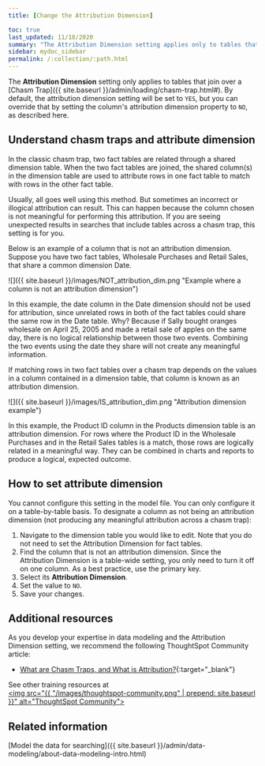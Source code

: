 ```yaml
---
title: [Change the Attribution Dimension]

toc: true
last_updated: 11/18/2020
summary: "The Attribution Dimension setting applies only to tables that are related through a chasm trap. If your schema does not include these, you can ignore this setting."
sidebar: mydoc_sidebar
permalink: /:collection/:path.html
---
```


The **Attribution Dimension** setting only applies to tables that join over a
[Chasm Trap]({{ site.baseurl }}/admin/loading/chasm-trap.html#). By default, the attribution dimension
setting will be set to `YES`, but you can override that by setting the column's
attribution dimension property to `NO`, as described here.

## Understand chasm traps and attribute dimension

In the classic chasm trap, two fact tables are related through a shared dimension
table. When the two fact tables are joined, the shared column(s) in the
dimension table are used to attribute rows in one fact table to match with rows
in the other fact table.

Usually, all goes well using this method. But sometimes an incorrect or
illogical attribution can result. This can happen because the column chosen is
not meaningful for performing this attribution. If you are seeing unexpected
results in searches that include tables across a chasm trap, this setting is for
you.

Below is an example of a column that is not an attribution dimension. Suppose you have two fact tables, Wholesale Purchases and Retail Sales, that share a common dimension Date.

![]({{ site.baseurl }}/images/NOT_attribution_dim.png "Example where a column is not an attribution dimension")

In this example, the date column in the Date dimension should not be used for
attribution, since unrelated rows in both of the fact tables could share the
same row in the Date table. Why? Because if Sally bought oranges wholesale on
April 25, 2005 and made a retail sale of apples on the same day, there is no
logical relationship between those two events. Combining the two events using
the date they share will not create any meaningful information.


If matching rows in two fact tables over a chasm trap depends on the values in a
column contained in a dimension table, that column is known as an attribution
dimension.

![]({{ site.baseurl }}/images/IS_attribution_dim.png "Attribution dimension example")


In this example, the Product ID column in the Products dimension table is an
attribution dimension. For rows where the Product ID in the Wholesale Purchases
and in the Retail Sales tables is a match, those rows are logically related in a
meaningful way. They can be combined in charts and reports to produce a logical,
expected outcome.

## How to set attribute dimension

You cannot configure this setting in the model file. You can only configure it
on a table-by-table basis. To designate a column as not being an attribution
dimension (not producing any meaningful attribution across a chasm trap):

1. Navigate to the dimension table you would like to edit. Note that you do not need to set the Attribution Dimension for fact tables.
1. Find the column that is not an attribution dimension. Since the Attribution Dimension is a table-wide setting, you only need to turn it off on one column. As a best practice, use the primary key.
2. Select its **Attribution Dimension**.
3. Set the value to `NO`.
4. Save your changes.

## Additional resources
As you develop your expertise in data modeling and the Attribution Dimension setting, we recommend the following ThoughtSpot Community article:
* [What are Chasm Traps, and What is Attribution?](https://community.thoughtspot.com/customers/s/article/What-is-Attribution-and-Chasm-Traps?){:target="_blank"}

See other training resources at <br/>
<a href="https://community.thoughtspot.com/s/" target="_blank"><img src="{{ "/images/thoughtspot-community.png" | prepend: site.baseurl  }}" alt="ThoughtSpot Community"></a>

## Related information  

[Model the data for searching]({{ site.baseurl }}/admin/data-modeling/about-data-modeling-intro.html)
